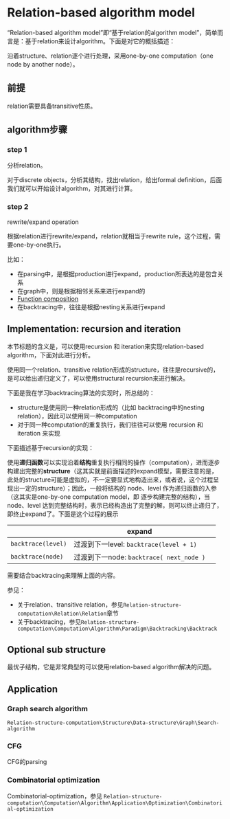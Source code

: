 

# Relation-based algorithm model

“Relation-based algorithm model”即“基于relation的algorithm model”，简单而言是：基于relation来设计algorithm。下面是对它的概括描述：

沿着structure、relation逐个进行处理，采用one-by-one computation（one node by another node）。

## 前提

relation需要具备transitive性质。

## algorithm步骤

### step 1

分析relation。

对于discrete objects，分析其结构，找出relation，给出formal definition，后面我们就可以开始设计algorithm，对其进行计算。

### step 2

rewrite/expand operation

根据relation进行rewrite/expand，relation就相当于rewrite rule，这个过程，需要one-by-one执行。

比如：

- 在parsing中，是根据production进行expand，production所表达的是包含关系
- 在graph中，则是根据相邻关系来进行expand的
- [Function composition](https://en.wikipedia.org/wiki/Function_composition)
- 在backtracing中，往往是根据nesting关系进行expand

## Implementation: recursion and iteration

本节标题的含义是，可以使用recursion 和 iteration来实现relation-based algorithm，下面对此进行分析。

使用同一个relation、transitive relation形成的structure，往往是recursive的，是可以给出递归定义了，可以使用structural recursion来进行解决。



下面是我在学习backtracing算法的实现时，所总结的：

- structure是使用同一种relation形成的（比如 backtracing中的nesting relation），因此可以使用同一种computation
- 对于同一种computation的重复执行，我们往往可以使用 recursion 和 iteration 来实现

下面描述基于recursion的实现：

使用**递归函数**可以实现沿着**结构**重复执行相同的操作（computation），进而逐步构建出完整的**structure**（这其实就是前面描述的expand模型，需要注意的是，此处的structure可能是虚拟的，不一定要显式地构造出来，或者说，这个过程呈现出一定的structure）；因此，一般将结构的 node、level 作为递归函数的入参（这其实是one-by-one computation model，即 逐步构建完整的结构），当node、level 达到完整结构时，表示已经构造出了完整的解，则可以终止递归了，即终止expand了。下面是这个过程的展示

|                    | expand                                   |      |
| ------------------ | ---------------------------------------- | ---- |
| `backtrace(level)` | 过渡到下一level: `backtrace(level + 1)`  |      |
| `backtrace(node)`  | 过渡到下一node: `backtrace( next_node )` |      |

需要结合backtracing来理解上面的内容。

参见：

- 关于relation、transitive relation，参见`Relation-structure-computation\Relation\Relation`章节
- 关于backtracing，参见`Relation-structure-computation\Computation\Algorithm\Paradigm\Backtracking\Backtrack`



## Optional sub structure

最优子结构，它是非常典型的可以使用relation-based algorithm解决的问题。

## Application



### Graph search algorithm

`Relation-structure-computation\Structure\Data-structure\Graph\Search-algorithm`

### CFG

CFG的parsing

### Combinatorial optimization

Combinatorial-optimization，参见 `Relation-structure-computation\Computation\Algorithm\Application\Optimization\Combinatorial-optimization`